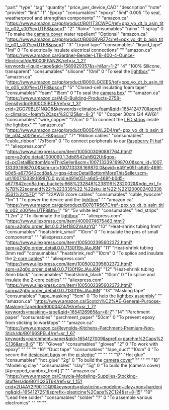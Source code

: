 "part"
"type"
"tag"
"quantity"
"price_per_device_CAD"
"description"
"note"
"provider"
"link"
"1"
"Epoxy"
"consumables"
"epoxy"
"5ml"
0.005
"To seal, weatherproof and strengthen components"
""
"amazon.ca"
"https://www.amazon.ca/gp/product/B011T3CWPC/ref=ppx_yo_dt_b_asin_title_o02_s00?ie=UTF8&psc=1"
"2"
"Rainx"
"consumables"
"rainx"
"1 spray"
0
"To make the [camera cover](#prepped_cambox_front) water repellent"
"Optional"
"amazon.ca"
"https://www.amazon.ca/gp/product/B000BVRZ74/ref=ppx_yo_dt_b_asin_title_o01_s00?ie=UTF8&psc=1"
"3"
"Liquid tape"
"consumables"
"liquid_tape"
"1ml"
0
"To electrically insulate electrical connections"
""
"amazon.ca"
"https://www.amazon.ca/Gardner-Bender-LTB-400-4-Ounce-Electrical/dp/B000FPAN2K/ref=sr_1_2?keywords=liquid+tape&qid=1589929357&s=hi&sr=1-2"
"4"
"100% Silicone, transparent"
"consumables"
"silicone"
"10ml"
0
"To seal the [lightbox](#assembled_lightbox)"
""
"amazon.ca"
"https://www.amazon.ca/gp/product/B000LGCEES/ref=ppx_yo_dt_b_asin_title_o05_s00?ie=UTF8&psc=1"
"5"
"Closed-cell insulating foam tape"
"consumables"
"foam"
"15cm"
0
"To seal the [camera box](#assembled_cambox)"
""
"amazon.ca"
"https://www.amazon.ca/M-D-Building-Products-2758-Density/dp/B000CSIBCE/ref=sr_1_3?crid=2GG79BLS1NQO8&keywords=climaloc+foam&qid=1654124770&sprefix=climaloc+foam%2Caps%2C125&sr=8-3"
"6"
"Copper 30cm (24 AWG)"
"consumables"
"wire_copper"
"27cm"
0
"To connect the [LED strips](led_strips) inside the [lightbox](#assembled_lightbox)"
""
"amazon.ca"
"https://www.amazon.ca/gp/product/B00E4WL2D4/ref=ppx_yo_dt_b_asin_title_o04_s00?ie=UTF8&psc=1"
"7"
"Ribbon cables"
"consumables"
"cable_ribbon"
"7x15cm"
0
"To connect peripherals to our [Raspberry Pi hat](#custom_pi_hat)"
""
"aliexpress.com"
"https://www.aliexpress.com/item/1005003090897764.html?spm=a2g0o.detail.1000060.1.3db8542ahBQ2Ut&gps-id=pcDetailBottomMoreThisSeller&scm=1007.13339.169870.0&scm_id=1007.13339.169870.0&scm-url=1007.13339.169870.0&pvid=e491e051-a6d5-469f-b0d5-a677642ccd8a&_t=gps-id:pcDetailBottomMoreThisSeller,scm-url:1007.13339.169870.0,pvid:e491e051-a6d5-469f-b0d5-a677642ccd8a,tpp_buckets:668%232846%238116%232002&&pdp_ext_f=%7B%22sceneId%22:%223339%22,%22sku_id%22:%2212000024023383531%22%7D"
"8"
"22AWG 2core cables"
"consumables"
"cable_twocore"
"1m"
1
"To power the device and the [lightbox](#assembled_lightbox)"
""
"amazon.ca"
"https://www.amazon.ca/gp/product/B078TR567C/ref=ppx_yo_dt_b_asin_title_o02_s00?ie=UTF8&th=1"
"9"
"5v white led"
"consumables"
"led_strips"
"1.2m"
2
"To illuminate the [lightbox](#assembled_lightbox)"
""
"aliexpress.com"
"https://www.aliexpress.com/item/4000074675463.html?spm=a2g0o.order_list.0.0.21ef1802VsAzYQ"
"10"
"Heat-shrink tubing 1mm"
"consumables"
"heatshrink_small"
"10cm"
0
"To insulate the pins of small components"
""
"aliexpress.com"
"https://www.aliexpress.com/item/1005002395602372.html?spm=a2g0o.order_detail.0.0.7130f19cJAoJ6N"
"11"
"Heat-shrink tubing 3mm red"
"consumables"
"heatshrink_red"
"10cm"
0
"To splice and insulate the [2-core cables](#cable_twocore)"
""
"aliexpress.com"
"https://www.aliexpress.com/item/1005002395602372.html?spm=a2g0o.order_detail.0.0.7130f19cJAoJ6N"
"12"
"Heat-shrink tubing 3mm black"
"consumables"
"heatshrink_black"
"10cm"
0
"To splice and insulate the [2-core cables](#cable_twocore)"
""
"aliexpress.com"
"https://www.aliexpress.com/item/1005002395602372.html?spm=a2g0o.order_detail.0.0.7130f19cJAoJ6N"
"13"
"Masking tape"
"consumables"
"tape_masking"
"5cm"
0
"To help the [lightbox assembly](#_assemble_lightbox)"
""
"amazon.ca"
"https://www.amazon.ca/Scotch%C2%AE-General-Purpose-Masking-Tape/dp/B00004Z47H/ref=sr_1_7?keywords=masking+tape&qid=1654126965&sr=8-7"
"14"
"Parchment paper"
"consumables"
"parchment_paper"
"50cm"
0
"To prevent epoxy from sticking to worktops"
""
"amazon.ca"
"https://www.amazon.ca/Reynolds-Kitchens-Parchment-Premium-Non-Stick/dp/B0166SPEL4/ref=sr_1_6?keywords=parchment+paper&qid=1654127009&sprefix=parchm%2Caps%2C136&sr=8-6"
"15"
"Gloves"
"consumables"
"gloves"
"2"
0
"To work with epoxy"
""
""
""
"16"
"Duct tape"
"consumables"
"tape_duct"
"10cm"
0
"To secure the [desiccant bags](#silica_bag) on the [pi sledge](#assembled_sledge)"
""
""
""
"17"
"Hot glue"
"consumables"
"hot_glue"
"2g"
0
"To build the [camera cover](#prepped_cambox_front)"
""
""
""
"18"
"Modeling clay"
"consumables"
"clay"
"5g"
0
"To build the (camera cover)[#prepped_cambox_front]
]"
""
"amazon.ca"
"https://www.amazon.ca/Crayola-Modeling-Supplies-Stocking-Stuffers/dp/B011Q25T6K/ref=sr_1_15?crid=2U4AY2P90TOQ9&keywords=plasticine+modeling+clay+non+hardening&qid=1654127251&sprefix=plasticine%2Caps%2C124&sr=8-15"
"19"
"Lead free solder"
"consumables"
"solder"
"?"
0
"To assemble various electronics"
""
""
""
